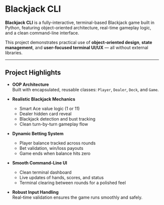 # Blackjack CLI

**Blackjack CLI** is a fully-interactive, terminal-based Blackjack game built in Python, featuring object-oriented architecture, real-time gameplay logic, and a clean command-line interface.

This project demonstrates practical use of **object-oriented design**, **state management**, and **user-focused terminal UI/UX** — all without external libraries.

---

## Project Highlights

- **OOP Architecture**  
  Built with encapsulated, reusable classes: `Player`, `Dealer`, `Deck`, and `Game`.

- **Realistic Blackjack Mechanics**  
  - Smart Ace value logic (1 or 11)  
  - Dealer hidden card reveal  
  - Blackjack detection and bust tracking  
  - Clean turn-by-turn gameplay flow

- **Dynamic Betting System**  
  - Player balance tracked across rounds  
  - Bet validation, win/loss payouts  
  - Game ends when balance hits zero

- **Smooth Command-Line UI**  
  - Clean terminal dashboard  
  - Live updates of hands, scores, and status  
  - Terminal clearing between rounds for a polished feel

- **Robust Input Handling**  
  Real-time validation ensures the game runs smoothly and safely.
